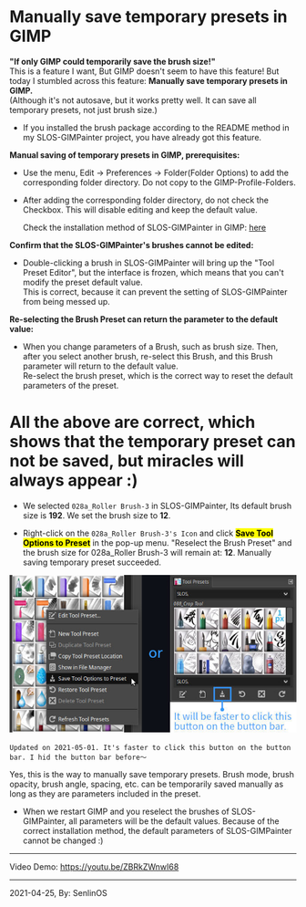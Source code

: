 # Manually save temporary presets in GIMP

**"If only GIMP could temporarily save the brush size!"**
<br />This is a feature I want, But GIMP doesn't seem to have this feature! But today I stumbled across this feature: **Manually save temporary presets in GIMP.**
<br />(Although it's not autosave, but it works pretty well. It can save all temporary presets, not just brush size.)

- If you installed the brush package according to the README method in my SLOS-GIMPainter project, you have already got this feature.

**Manual saving of temporary presets in GIMP, prerequisites:**
- Use the menu, Edit -> Preferences -> Folder(Folder Options) to add the corresponding folder directory. Do not copy to the GIMP-Profile-Folders.
- After adding the corresponding folder directory, do not check the Checkbox. This will disable editing and keep the default value.

	Check the installation method of SLOS-GIMPainter in GIMP: [here](https://github.com/SenlinOS/SLOS-GIMPainter#installation)

**Confirm that the SLOS-GIMPainter's brushes cannot be edited:**

- Double-clicking a brush in SLOS-GIMPainter will bring up the "Tool Preset Editor", but the interface is frozen, which means that you can't modify the preset default value.
<br />This is correct, because it can prevent the setting of SLOS-GIMPainter from being messed up.

**Re-selecting the Brush Preset can return the parameter to the default value:**

- When you change parameters of a Brush, such as brush size. Then, after you select another brush, re-select this Brush, and this Brush parameter will return to the default value.
<br />Re-select the brush preset, which is the correct way to reset the default parameters of the preset.

# All the above are correct, which shows that the temporary preset can not be saved, but miracles will always appear :)

- We selected `028a_Roller Brush-3` in SLOS-GIMPainter, Its default brush size is **192**. We set the brush size to **12**.

- Right-click on the `028a_Roller Brush-3's Icon` and click <mark>**Save Tool Options to Preset**</mark> in the pop-up menu. "Reselect the Brush Preset" and the brush size for 028a_Roller Brush-3 will remain at: **12**. Manually saving temporary preset succeeded.

![temporary-presets](https://raw.githubusercontent.com/SenlinOS/databox/master/temporary-presets.jpg)

`Updated on 2021-05-01. It's faster to click this button on the button bar. I hid the button bar before～`

Yes, this is the way to manually save temporary presets. Brush mode, brush opacity, brush angle, spacing, etc. can be temporarily saved manually as long as they are parameters included in the preset.

- When we restart GIMP and you reselect the brushes of SLOS-GIMPainter, all parameters will be the default values. Because of the correct installation method, the default parameters of SLOS-GIMPainter cannot be changed :)

---

Video Demo: https://youtu.be/ZBRkZWnwI68

---

2021-04-25, By: SenlinOS